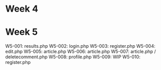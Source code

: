 # Week 4


# Week 5
W5-001: results.php
W5-002: login.php
W5-003: register.php
W5-004: edit.php
W5-005: article.php
W5-006: article.php
W5-007: article.php / deletecomment.php
W5-008: profile.php
W5-009: WIP
W5-010: register.php